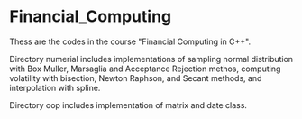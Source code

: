 # Financial_Computing
Thess are the codes in the course "Financial Computing in C++".

Directory numerial includes implementations of sampling normal distribution with Box Muller, Marsaglia and Acceptance Rejection methos, computing volatility with bisection, Newton Raphson, and Secant methods, and interpolation with spline.

Directory oop includes implementation of matrix and date class.

